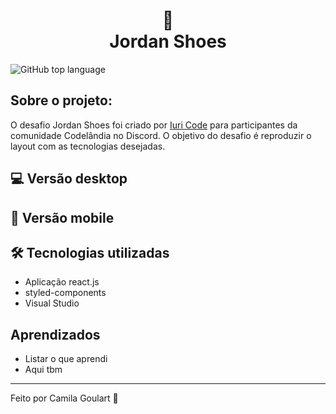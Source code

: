 <h1 align="center">
  👟 <br> Jordan Shoes </h1>

  <img alt="GitHub top language" src="https://img.shields.io/github/languages/top/camilagsoares/jordan-shoes?color=36BDED">


## Sobre o projeto:

O desafio Jordan Shoes foi criado por <a href="https://github.com/iuricode">Iuri Code</a> para participantes da comunidade Codelândia no Discord. O objetivo do desafio é reproduzir o layout com as tecnologias desejadas.

## 💻 Versão desktop 


## 📱 Versão mobile 

## 🛠 Tecnologias utilizadas

* Aplicação react.js 
* styled-components
* Visual Studio


## Aprendizados
* Listar o que aprendi
* Aqui tbm

<hr/>

<p> Feito por Camila Goulart 💖</p>
